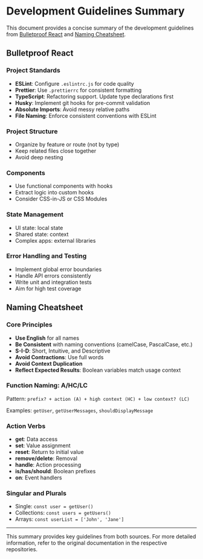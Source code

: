 <!-- MAX_TOKENS: 2000 -->

# Development Guidelines Summary

This document provides a concise summary of the development guidelines from
[Bulletproof React](https://github.com/alan2207/bulletproof-react) and
[Naming Cheatsheet](https://github.com/kettanaito/naming-cheatsheet).

## Bulletproof React

### Project Standards

- **ESLint**: Configure `.eslintrc.js` for code quality
- **Prettier**: Use `.prettierrc` for consistent formatting
- **TypeScript**: Refactoring support. Update type declarations first
- **Husky**: Implement git hooks for pre-commit validation
- **Absolute Imports**: Avoid messy relative paths
- **File Naming**: Enforce consistent conventions with ESLint

### Project Structure

- Organize by feature or route (not by type)
- Keep related files close together
- Avoid deep nesting

### Components

- Use functional components with hooks
- Extract logic into custom hooks
- Consider CSS-in-JS or CSS Modules

### State Management

- UI state: local state
- Shared state: context
- Complex apps: external libraries

### Error Handling and Testing

- Implement global error boundaries
- Handle API errors consistently
- Write unit and integration tests
- Aim for high test coverage

## Naming Cheatsheet

### Core Principles

- **Use English** for all names
- **Be Consistent** with naming conventions (camelCase, PascalCase, etc.)
- **S-I-D**: Short, Intuitive, and Descriptive
- **Avoid Contractions**: Use full words
- **Avoid Context Duplication**
- **Reflect Expected Results**: Boolean variables match usage context

### Function Naming: A/HC/LC

Pattern: `prefix? + action (A) + high context (HC) + low context? (LC)`

Examples: `getUser`, `getUserMessages`, `shouldDisplayMessage`

### Action Verbs

- **get**: Data access
- **set**: Value assignment
- **reset**: Return to initial value
- **remove/delete**: Removal
- **handle**: Action processing
- **is/has/should**: Boolean prefixes
- **on**: Event handlers

### Singular and Plurals

- Single: `const user = getUser()`
- Collections: `const users = getUsers()`
- Arrays: `const userList = ['John', 'Jane']`

---

This summary provides key guidelines from both sources. For more detailed information,
refer to the original documentation in the respective repositories.
